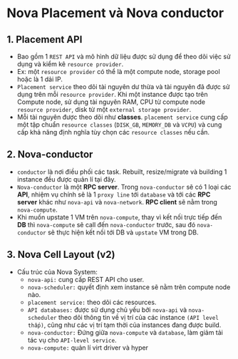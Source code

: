 # Nova Placement và Nova conductor
## 1. Placement API
- Bao gồm 1 `REST API` và mô hình dữ liệu được sử dụng để theo dõi việc sử dụng và kiểm kê `resource provider`.
- Ex: một `resource provider` có thể là một compute node, storage pool hoặc là 1 dải IP.
- `Placement service` theo dõi tài nguyên dư thừa và tài nguyên đã được sử dụng trên mỗi `resource provider`. Khi một instance được tạo trên Compute node, sử dụng tài nguyên RAM, CPU từ compute node `resource provider`, disk từ một `external storage provider`. 
- Mỗi tài nguyên được theo dõi như **classes**. `placement service` cung cấp một tập chuẩn `resource classes` (`DISK_GB`, `MEMORY_DB` và `VCPU`) và cung cấp khả năng định nghĩa tùy chọn các `resource classes` nếu cần.

## 2. Nova-conductor
- `conductor` là nơi điều phối các task. Rebuilt, resize/migrate và building 1 instance đều được quản lí tại đây.
- `Nova-conductor` là một **RPC server**. Trong `nova-conductor` sẽ có 1 loại các **API**, nhiệm vụ chính sẽ là 1 `proxy line` tới `database` và tới các **RPC server** khác như `nova-api` và `nova-network`. **RPC client** sẽ nằm trong `nova-compute`.
- Khi muốn upstate 1 VM trên `nova-compute`, thay vì kết nối trực tiếp đến **DB** thì `nova-compute` sẽ call đến `nova-conductor` trước, sau đó `nova-conductor` sẽ thực hiện kết nối tới DB và `upstate` VM trong DB.

## 3. Nova Cell Layout (v2)
- Cấu trúc của Nova System:
  + `nova-api:` cung cấp REST API cho user.
  + `nova-scheduler:` quyết định xem instance sẽ nằm trên compute node nào.
  + `placement service:` theo dõi các resources.
  + `API databases:` được sử dụng chủ yếu bởi `nova-api` và `nova-scheduler` theo dõi thông tin về vị trí của các instance `(API level thấp)`, cũng như các vị trí tạm thời của instances đang được build.
  + `nova-conductor:` Đứng giữa `nova-compute` và `database`, làm giảm tải tác vụ cho `API-level service`.
  + `nova-compute:` quản lí virt driver và hyper